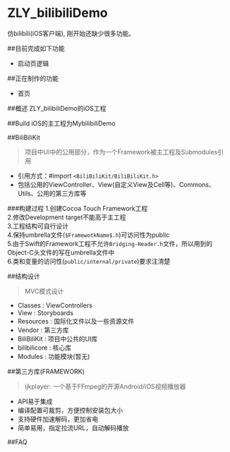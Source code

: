 # ZLY_bilibiliDemo
仿bilibili(iOS客户端), 刚开始还缺少很多功能。

##目前完成如下功能
- 启动页逻辑

##正在制作的功能
- 首页

##概述
ZLY_bilibiliDemo的iOS工程

##Build
iOS的主工程为MybilibiliDemo

##BiliBiliKit
>项目中UI中的公用部分，作为一个Framework被主工程及Submodules引用

- 引用方式：#import `<BiliBiliKit/BiliBiliKit.h>`
- 包括公用的ViewController、View(自定义View及Cell等)、Commons、Utils、公用的第三方库等

###构建过程
1.创建Cocoa Touch Framework工程  
2.修改Development target不能高于主工程  
3.工程结构可自行设计  
4.保持umbrella文件(`$FramewotkName$.h`)可访问性为public  
5.由于Swift的Framework工程不允许`Bridging-Header.h`文件，所以用到的Object-C头文件的写在umbrella文件中  
6.类和变量的访问性(`public/internal/private`)要求注清楚

##结构设计
>MVC模式设计

- Classes : ViewControllers
- View : Storyboards
- Resources : 国际化文件以及一些资源文件
- Vendor : 第三方库
- BiliBiliKit : 项目中公共的UI库
- bilibilicore : 核心库
- Modules : 功能模块(暂无)

##第三方库(FRAMEWORK)

>ijkplayer: 一个基于FFmpeg的开源Android/iOS视频播放器
- API易于集成
- 编译配置可裁剪，方便控制安装包大小
- 支持硬件加速解码，更加省电
- 简单易用，指定拉流URL，自动解码播放

##FAQ
